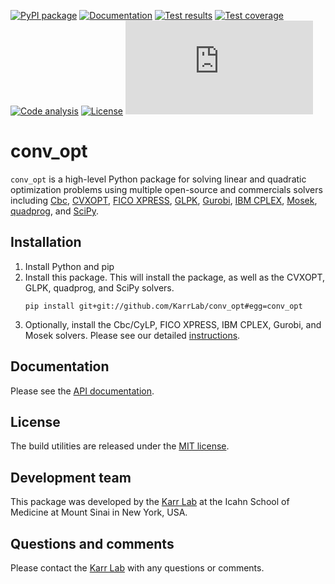 [![PyPI package](https://img.shields.io/pypi/v/conv_opt.svg)](https://pypi.python.org/pypi/conv_opt)
[![Documentation](https://readthedocs.org/projects/conv_opt/badge/?version=latest)](http://conv_opt.readthedocs.org)
[![Test results](https://circleci.com/gh/KarrLab/conv_opt.svg?style=shield)](https://circleci.com/gh/KarrLab/conv_opt)
[![Test coverage](https://coveralls.io/repos/github/KarrLab/conv_opt/badge.svg)](https://coveralls.io/github/KarrLab/conv_opt)
[![Code analysis](https://api.codeclimate.com/v1/badges/f61deab196a9dbf42555/maintainability)](https://codeclimate.com/github/KarrLab/conv_opt)
[![License](https://img.shields.io/github/license/KarrLab/conv_opt.svg)](LICENSE)
![Analytics](https://ga-beacon.appspot.com/UA-86759801-1/conv_opt/README.md?pixel)

# conv_opt

`conv_opt` is a high-level Python package for solving linear and quadratic optimization problems using
multiple open-source and commercials solvers including [Cbc](https://projects.coin-or.org/cbc),
[CVXOPT](http://cvxopt.org), [FICO XPRESS](http://www.fico.com/en/products/fico-xpress-optimization),
[GLPK](https://www.gnu.org/software/glpk), [Gurobi](http://www.gurobi.com/products/gurobi-optimizer),
[IBM CPLEX](https://www-01.ibm.com/software/commerce/optimization/cplex-optimizer),
[Mosek](https://www.mosek.com), [quadprog](https://github.com/rmcgibbo/quadprog), and 
[SciPy](https://docs.scipy.org).

## Installation

1. Install Python and pip
2. Install this package. This will install the package, as well as the CVXOPT, GLPK, quadprog, and SciPy solvers.
   ```
   pip install git+git://github.com/KarrLab/conv_opt#egg=conv_opt
   ```
3. Optionally, install the Cbc/CyLP, FICO XPRESS, IBM CPLEX, Gurobi, and Mosek solvers. Please see our detailed [instructions](http://intro-to-wc-modeling.readthedocs.io/en/latest/installation.html).

## Documentation
Please see the [API documentation](http://conv_opt.readthedocs.io).

## License
The build utilities are released under the [MIT license](LICENSE).

## Development team
This package was developed by the [Karr Lab](http://www.karrlab.org) at the Icahn School of Medicine at Mount Sinai in New York, USA.

## Questions and comments
Please contact the [Karr Lab](http://www.karrlab.org) with any questions or comments.
